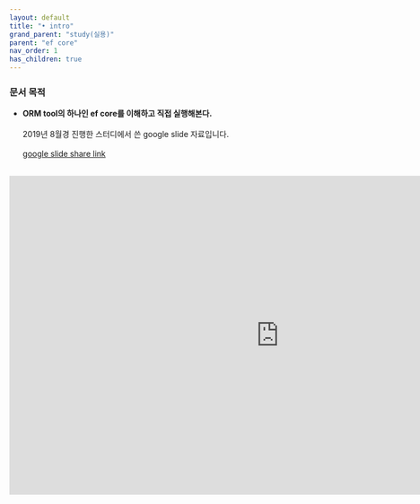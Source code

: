 ```yaml
---
layout: default
title: "• intro"
grand_parent: "study(실용)"
parent: "ef core"
nav_order: 1
has_children: true
---
```


### **문서 목적**

* **ORM tool의 하나인 ef core를 이해하고 직접 실행해본다.**
<br><br>
2019년 8월경 진행한 스터디에서 쓴 google slide 자료입니다.
<br><br>
[google slide share link](https://docs.google.com/presentation/d/1odDV8P7o0OJPOGbZ_zLQ1ykrAce01eweVfBZjq55rUI/edit?usp=sharing)
<br><br>
<iframe src="https://docs.google.com/presentation/d/e/2PACX-1vTQjTQhPOsd0XwpkY-XVgGR57g0Pplc2Pa__aIDlpwtuYr17GRw0TIxW6nS9-frcLiIPNpX_ZL6YYuN/embed?start=false&loop=false&delayms=3000" frameborder="0" width="960" height="569" allowfullscreen="true" mozallowfullscreen="true" webkitallowfullscreen="true"></iframe>